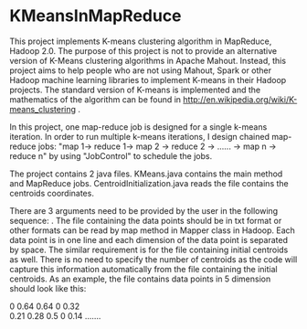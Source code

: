 KMeansInMapReduce
=================

This project implements K-means clustering algorithm in MapReduce, Hadoop 2.0. The purpose of this project is not to provide an alternative version of K-Means clustering algorithms in Apache Mahout. Instead, this project aims to help people who are not using Mahout, Spark or other Hadoop machine learning libraries to implement K-means in their Hadoop projects. The standard version of K-means is implemented and the mathematics of the algorithm can be found in http://en.wikipedia.org/wiki/K-means_clustering . 

In this project, one map-reduce job is designed for a single k-means iteration. In order to run multiple k-means iterations, I design chained map-reduce jobs: "map 1-> reduce 1-> map 2 -> reduce 2 -> ...... -> map n -> reduce n" by using "JobControl" to schedule the jobs. 

The project contains 2 java files. KMeans.java contains the main method and MapReduce jobs. CentroidInitialization.java reads the file contains the centroids coordinates. 

There are 3 arguments need to be provided by the user in the following sequence: <File directory for data points to be clustered> <File directory for initial centroids> <An integer specifies the number of iterations>. The file containing the data points should be in txt format or other formats can be read by map method in Mapper class in Hadoop. Each data point is in one line and each dimension of the data point is separated by space. The similar requirement is for the file containing initial centroids as well. There is no need to specify the number of centroids as the code will capture this information automatically from the file containing the initial centroids. As an example, the file contains data points in 5 dimension should look like this:

0 0.64 0.64 0 0.32    
0.21 0.28 0.5 0 0.14 
.......


   
